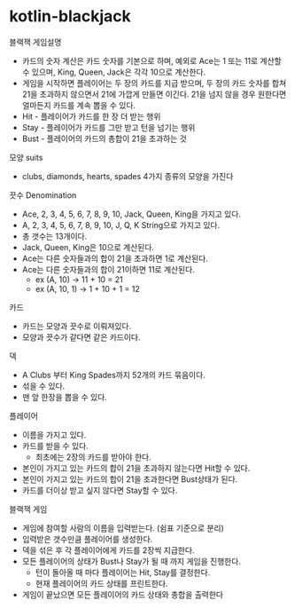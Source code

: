 # kotlin-blackjack

블랙잭 게임설명

* 카드의 숫자 계산은 카드 숫자를 기본으로 하며, 예외로 Ace는 1 또는 11로 계산할 수 있으며, King, Queen, Jack은 각각 10으로 계산한다.
* 게임을 시작하면 플레이어는 두 장의 카드를 지급 받으며, 두 장의 카드 숫자를 합쳐 21을 초과하지 않으면서 21에 가깝게 만들면 이긴다. 21을 넘지 않을 경우 원한다면 얼마든지 카드를 계속 뽑을 수 있다.
* Hit - 플레이어가 카드를 한 장 더 받는 행위
* Stay - 플레이어가 카드를 그만 받고 턴을 넘기는 행위
* Bust - 플레이어의 카드의 총합이 21을 초과하는 것

모양 suits
- clubs, diamonds, hearts, spades 4가지 종류의 모양을 가진다

끗수 Denomination
- Ace, 2, 3, 4, 5, 6, 7, 8, 9, 10, Jack, Queen, King을 가지고 있다.
- A, 2, 3, 4, 5, 6, 7, 8, 9, 10, J, Q, K String으로 가지고 있다.
- 총 갯수는 13개이다.
- Jack, Queen, King은 10으로 계산된다.
- Ace는 다른 숫자들과의 합이 21을 초과하면 1로 계산된다.
- Ace는 다른 숫자들과의 합이 21이하면 11로 계산된다.
    - ex (A, 10) -> 11 + 10 = 21
    - ex (A, 10, 1) -> 1 + 10 + 1 = 12

카드
- 카드는 모양과 끗수로 이뤄져있다.
- 모양과 끗수가 같다면 같은 카드이다.

덱
- A Clubs 부터 King Spades까지 52개의 카드 묶음이다.
- 섞을 수 있다.
- 맨 앞 한장을 뽑을 수 있다.

플레이어
- 이름을 가지고 있다.
- 카드를 받을 수 있다.
    - 최초에는 2장의 카드를 받아야 한다.
- 본인이 가지고 있는 카드의 합이 21을 초과하지 않는다면 Hit할 수 있다.
- 본인이 가지고 있는 카드의 합이 21을 초과한다면 Bust상태가 된다.
- 카드를 더이상 받고 싶지 않다면 Stay할 수 있다.

블랙잭 게임
- 게임에 참여할 사람의 이름을 입력받는다. (쉼표 기준으로 분리)
- 입력받은 갯수만큼 플레이어를 생성한다.
- 덱을 섞은 후 각 플레이어에게 카드를 2장씩 지급한다.
- 모든 플레이어의 상태가 Bust나 Stay가 될 때 까지 게임을 진행한다.
    - 턴이 돌아올 때 마다 플레이어는 Hit, Stay를 결정한다.
    - 현재 플레이어의 카드 상태를 프린트한다.
- 게임이 끝났으면 모든 플레이어의 카드 상태와 총합을 출력한다
